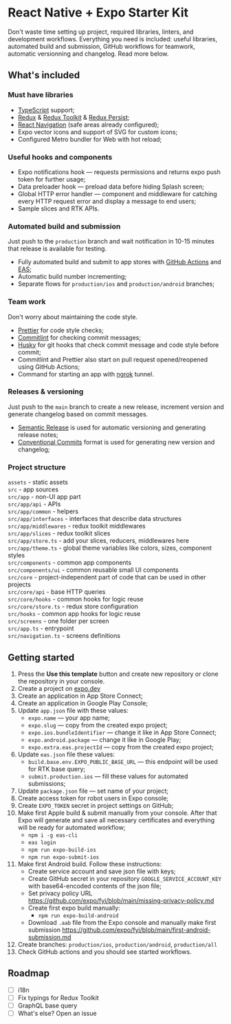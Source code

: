 # React Native + Expo Starter Kit

Don't waste time setting up project, required libraries, linters, and development workflows. Everything you need is
included: useful libraries, automated build and submission, GitHub workflows for teamwork, automatic versionning and
changelog. Read more below.

## What's included

### Must have libraries

- [TypeScript](https://github.com/microsoft/TypeScript) support;
- [Redux](https://github.com/reduxjs/react-redux) & [Redux Toolkit](https://redux-toolkit.js.org/)
  & [Redux Persist](https://github.com/rt2zz/redux-persist#readme);
- [React Navigation](https://github.com/react-navigation/react-navigation) (safe areas already configured);
- Expo vector icons and support of SVG for custom icons;
- Configured Metro bundler for Web with hot reload;

### Useful hooks and components

- Expo notifications hook &mdash; requests permissions and returns expo push token for further usage;
- Data preloader hook &mdash; preload data before hiding Splash screen;
- Global HTTP error handler &mdash; component and middleware for catching every HTTP request error and display a message
  to end users;
- Sample slices and RTK APIs.

### Automated build and submission

Just push to the `production` branch and wait notification in 10-15 minutes that release is available for testing.

- Fully automated build and submit to app stores with [GitHub Actions](https://docs.github.com/en/actions)
  and [EAS](https://docs.expo.dev/eas/);
- Automatic build number incrementing;
- Separate flows for `production/ios` and `production/android` branches;

### Team work

Don't worry about maintaining the code style.

- [Prettier](https://github.com/prettier/prettier) for code style checks;
- [Commitlint](https://github.com/conventional-changelog/commitlint) for checking commit messages;
- [Husky](https://github.com/typicode/husky) for git hooks that check commit message and code style before commit;
- Commitlint and Prettier also start on pull request opened/reopened using GitHub Actions;
- Command for starting an app with [ngrok](https://ngrok.com/) tunnel.

### Releases & versioning

Just push to the `main` branch to create a new release, increment version and generate changelog based on commit
messages.

- [Semantic Release](https://github.com/semantic-release/semantic-release) is used for automatic versioning and
  generating release notes;
- [Conventional Commits](https://www.conventionalcommits.org/en/v1.0.0/) format is used for generating new version and
  changelog;

### Project structure

`assets` - static assets\
`src` - app sources\
`src/app` - non-UI app part\
`src/app/api` - APIs\
`src/app/common` - helpers\
`src/app/interfaces` - interfaces that describe data structures\
`src/app/middlewares` - redux toolkit middlewares\
`src/app/slices` - redux toolkit slices \
`src/app/store.ts` - add your slices, reducers, middlewares here \
`src/app/theme.ts` - global theme variables like colors, sizes, component styles\
`src/components` - common app components\
`src/components/ui` - common reusable small UI components\
`src/core` - project-independent part of code that can be used in other projects\
`src/core/api` - base HTTP queries\
`src/core/hooks` - common hooks for logic reuse\
`src/core/store.ts` - redux store configuration\
`src/hooks` - common app hooks for logic reuse\
`src/screens` - one folder per screen\
`src/app.ts` - entrypoint\
`src/navigation.ts` - screens definitions

## Getting started

1. Press the **Use this template** button and create new repository or clone the repository in your console.
2. Create a project on [expo.dev](https://expo.dev)
3. Create an application in App Store Connect;
4. Create an application in Google Play Console;
5. Update `app.json` file with these values:
    - `expo.name` &mdash; your app name;
    - `expo.slug` &mdash; copy from the created expo project;
    - `expo.ios.bundleIdentifier` &mdash; change it like in App Store Connect;
    - `expo.android.package` &mdash; change it like in Google Play;
    - `expo.extra.eas.projectId` &mdash; copy from the created expo project;
6. Update `eas.json` file these values:
    - `build.base.env.EXPO_PUBLIC_BASE_URL` &mdash; this endpoint will be used for RTK base query;
    - `submit.production.ios` &mdash; fill these values for automated submissions;
7. Update `package.json` file &mdash; set name of your project;
8. Create access token for robot users in Expo console;
9. Create `EXPO_TOKEN` secret in project settings on GitHub;
10. Make first Apple build & submit manually from your console. After that Expo will generate and save all necessary
    certificates and everything will be ready for automated workflow;
    - `npm i -g eas-cli`
    - `eas login`
    - `npm run expo-build-ios`
    - `npm run expo-submit-ios`
11. Make first Android build. Follow these instructions:
    - Create service account and save json file with keys;
    - Create GitHub secret in your repository `GOOGLE_SERVICE_ACCOUNT_KEY` with base64-encoded contents of the json file;
    - Set privacy policy URL https://github.com/expo/fyi/blob/main/missing-privacy-policy.md
    - Create first expo build manually:
      - `npm run expo-build-android`
    - Download `.aab` file from the Expo console and manually make first submission https://github.com/expo/fyi/blob/main/first-android-submission.md
12. Create branches: `production/ios`, `production/android`, `production/all`
13. Check GitHub actions and you should see started workflows. 

## Roadmap

- [ ] i18n
- [ ] Fix typings for Redux Toolkit
- [ ] GraphQL base query
- [ ] What's else? Open an issue